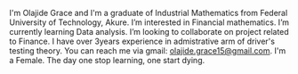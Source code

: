 I'm Olajide Grace and I'm a graduate of Industrial Mathematics from Federal University of Technology, Akure.
I’m interested in Financial mathematics.
I’m currently learning Data analysis.
I’m looking to collaborate on project related to Finance.
I have over 3years experience in admistrative arm of driver's testing theory.
You can reach me via gmail: olajide.grace15@gmail.com. 
I'm a Female.
The day one stop learning, one start dying.

<!---
Gracy123-T/Gracy123-T is a ✨ special ✨ repository because its `README.md` (this file) appears on your GitHub profile.
You can click the Preview link to take a look at your changes.
--->
